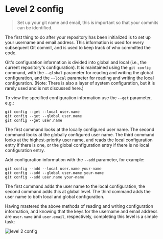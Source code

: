 
# Level 2 config

> Set up your git name and email, this is important so that your commits can be
identified.

The first thing to do after your repository has been initialized is to set up
your username and email address. This information is used for every subsequent
Git commit, and is used to keep track of who committed the code.

Git's configuration information is divided into global and local (i.e., the
current repository's configuration). It is maintained using the `git config`
command, with the `--global` parameter for reading and writing the global
configuration, and the `--local` parameter for reading and writing the local
configuration. (Note: There is also a layer of system configuration, but it is
rarely used and is not discussed here.)

To view the specified configuration information use the `--get` parameter, e.g.:

```shell
git config --get --local user.name
git config --get --global user.name
git config --get user.name
```

The first command looks at the locally configured user name. The second command
looks at the globally configured user name. The third command looks at the
highest-priority user name, and reads the local configuration entry if there is
one, or the global configuration entry if there is no local configuration entry.

Add configuration information with the `--add` parameter, for example:

```shell
git config --add --local user.name your-name
git config --add --global user.name your-name
git config --add user.name your-name
```

The first command adds the user name to the local configuration, the second
command adds this at global level. The third command adds the user name to both
local and global configuration.

Having mastered the above methods of reading and writing configuration
information, and knowing that the keys for the username and email address are
`user.name` and `user.email`, respectively, completing this level is a simple
task:

![level 2 config](images/level-2-config.png)

